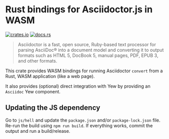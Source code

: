 # Rust bindings for Asciidoctor.js in WASM

[![crates.io](https://img.shields.io/crates/v/asciidoctor-web.svg)](https://crates.io/crates/asciidoctor-web)
[![docs.rs](https://docs.rs/asciidoctor-web/badge.svg)](https://docs.rs/asciidoctor-web)

> Asciidoctor is a fast, open source, Ruby-based text processor for parsing AsciiDoc® into a document model and converting it to output formats such as HTML 5, DocBook 5, manual pages, PDF, EPUB 3, and other formats.

This crate provides WASM bindings for running Asciidoctor `convert` from a Rust, WASM application (like a web page).

It also provides (optional) direct integration with Yew by providing an `Asciidoc` Yew component.

## Updating the JS dependency

Go to `js/hell` and update the `package.json` and/or `package-lock.json` file. Re-run the build using `npm run build`.
If everything works, commit the output and run a build/release.